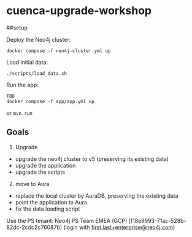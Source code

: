# cuenca-upgrade-workshop

##setup

Deploy the Neo4j cluster:

```
docker compose -f neo4j-cluster.yml up
```


Load initial data:

```
./scripts/load_data.sh
```

Run the app:

```
TBD
docker compose -f app/app.yml up
```

or `mvn run`


## Goals

1. Upgrade
- upgrade the neo4j cluster to v5 (preserving its existing data)
- upgrade the application
- upgrade the scripts

2. move to Aura
- replace the local cluster by AuraDB, preserving the existing data
- point the application to Aura
- fix the data loading script


Use the PS tenant:
  Neo4j PS Team EMEA (GCP) [f18e9993-71ac-528b-82dc-2cdc2c76087b] (login with first.last+enterprise@neo4j.com)

